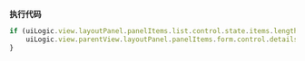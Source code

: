 <p class="panel-title"><b>执行代码</b></p>

```javascript
if (uiLogic.view.layoutPanel.panelItems.list.control.state.items.length==0){
    uiLogic.view.parentView.layoutPanel.panelItems.form.control.details.grouppanel3.state.visible=false
}
```
